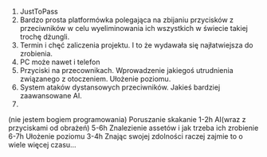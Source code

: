1. JustToPass
2. Bardzo prosta platformówka polegająca na zbijaniu przycisków z przeciwników w celu wyeliminowania ich wszystkich w świecie takiej trochę dżungli.
3. Termin i chęć zaliczenia projektu. I to że wydawała się najłatwiejsza do zrobienia.
4. PC może nawet i telefon
5. Przyciski na przecownikach. Wprowadzenie jakiegoś utrudnienia związanego z otoczeniem. Ułożenie poziomu.
6. System ataków dystansowych przeciwników. Jakieś bardziej zaawansowane AI.
7.
(nie jestem bogiem programowania)
Poruszanie skakanie 1-2h
AI(wraz z przyciskami od obrażeń) 5-6h
Znalezienie assetów i jak trzeba ich zrobienie 6-7h
Ułożenie poziomu 3-4h
Znając swojej zdolności raczej zajmie to o wiele więcej czasu...
